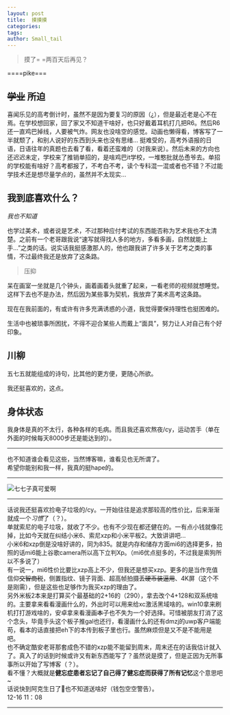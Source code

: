 ```yaml
---
layout: post
title:  摸摸摸
categories: 
tags: 
author: Small_tail
---
```


> 摸了= =两百天后再见？

====pike===

## ~~学业~~ 所迫
  
喜闻乐见的高考倒计时，虽然不是因为要复习的原因（¿），但是最近老是心不在焉。在学校想回家，回了家又不知道干啥好，也只好戴着耳机打几把R6。然后R6还一直鸡巴掉线，人要被气炸。网友也没啥空的感觉。动画也懒得看，博客写了一半就颓了，和别人说好的东西到头来也没有思绪… 
挺难受的，高考外语报的日语，日语往年的真题也去看了看，看着还蛮难的（对我来说）。然后未来的方向也还迟迟未定，学校来了推销单招的，是啥鸡巴it学校，一堆憨批就怂恿爷去。单招的学校能有啥好？高考都报了，不考白不考，读个专科混一混或者也不错？不过能学技术还是想尽量学点的，虽然并不太现实…  

## 我到底喜欢什么？  
*我也不知道*

也学过美术，或者说是艺术，不过那种应付考试的东西能否称为艺术我也不太清楚。之前有一个老哥跟我说“速写就得找人多的地方，多看多画，自然就能上手…”之类的话。说实话我挺感激那人的，他也跟我讲了许多关于艺考之类的事情，不过最终我还是放弃了这条路。    
> 压抑

呆在画室一坐就是几个钟头，画着画着头就重了起来，一看老师的视频就想睡觉。这样下去也不是办法，然后因为某些事为契机，我放弃了美术高考这条路。  

现在在我前面的，有或许有许多充满诱惑的小道，我觉得要保持理性也挺困难的。  

生活中也被琐事所困扰，不得不迎合某些人而戴上“面具”，努力让人对自己有个好印象。

## 川柳  

五七五就能组成的诗句，比其他的更方便，更随心所欲。 

我还挺喜欢的，这点。  

## 身体状态  

我身体是真的不太行，各种各样的毛病。而且我还喜欢熬夜/cy，运动苦手（单在外面的时候每天8000步还是能达到的）。

---
也不知道谁会看见这些，当然博客嘛，谁看见也无所谓了。  
希望你能别和我一样，我真的挺hape的。 
 
---
![七七子真可爱啊](https://i.loli.net/2019/12/15/fMCxeUj3wFOILzy.png)  

---
话说我还挺喜欢捡电子垃圾的/cy。一开始往往是追求那较高的性价比，后来渐渐就成一个*习惯*了（？）。  
单就索尼的电子垃圾，就收了不少。也有不少现在都还健在的。一有点小钱就像花掉，比如今天就在纠结小米6、索尼xzp和小米平板2。大致讲讲吧…  
小米6和xzp倒是没啥好讲的，同为835。就是内存和储存方面mi6的选择更多，拍照的话mi6能上谷歌camera所以高下立判Xp。（mi6优点挺多的，不过我是索狗所以不多说了）  
有一说一，mi6性价比要比xzp高上不少，但我还是想买xzp。更多的是当作充值信仰~~交智商税~~，侧置指纹、镜子背面、超高帧拍摄~~丢硬币装逼用~~、4K屏（这个不是刚需），但是这些也足够作为我买xzp的理由了。  
另外米板2本来是打算买个最基础的2+16的（290），拿去改个4+128和双系统啥的。主要拿来看看漫画什么的，外出时可以用来给xc激活黑域啥的。win10拿来刷机打打游戏啥的，安卓拿来看漫画~~本子~~也不失为一个好选择。可惜被朋友打消了这个念头，毕竟手头这个板子推gal也还行，看漫画什么的还有dmzj的uwp客户端能苟，看本的话直接把eh下的本传到板子里也行。虽然麻烦但是又不是不能用是吧。  
也不确定酷安老哥那套成色不错的xzp能不能留到周末，周末还在的话我估计就入了。真入了的话到时候或许又有新东西能写了？虽然说是摸了，但是正因为无所事事所以开始了写博客（？）。  
看不懂？大概就是**健忘症患者忘记了自己得了健忘症而获得了所有记忆**这个意思吧~  
话说快到阿克生日了🤔也不知道送啥好（钱包空空警告）。  
12-16 11：08  

---
